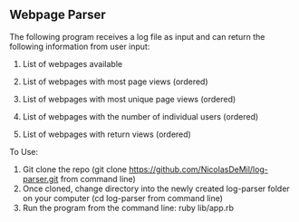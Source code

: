 ## Webpage Parser 

The following program receives a log file as input and can return the following information from user input:

1. List of webpages available

2. List of webpages with most page views (ordered)

3. List of webpages with most unique page views (ordered)

4. List of webpages with the number of individual users (ordered)

5. List of webpages with return views (ordered)


To Use:

1. Git clone the repo (git clone https://github.com/NicolasDeMil/log-parser.git from command line)
2. Once cloned, change directory into the newly created log-parser folder on your computer (cd log-parser from command line)
3. Run the program from the command line: ruby lib/app.rb
